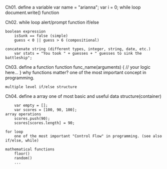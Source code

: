 Ch01.
    define a variable
        var name = "arianna";
        var i = 0;
    while loop
    document.write() function

Ch02.
    while loop
    alert/prompt function
    if/else

    boolean expression
        isSunk == false (simple)
        guess < 0 || guess > 6 (compositional)

    concatenate string (different types, integer, string, date, etc.)
        var stats = "You took " + guesses + " guesses to sink the battleship";


Ch03.
    define a function
        function func_name(arguments) {
            // your logic here...
        }
    why functions matter?
        one of the most important concept in programming.

    multiple level if/else structure

Ch04.
    define a array
        one of most basic and useful data structure(container)

        var empty = [];
        var scores = [100, 90, 100];
    array operations
        scores.push(90);
        scores[scores.length] = 90;

    for loop
        one of the most important "Control Flow" in programming. (see also if/else, while)

    mathematical functions
        floor()
        random()
        ...
